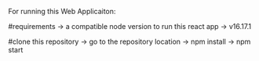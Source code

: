 For running this Web Applicaiton:

#requirements
-> a compatible node version to run this react app
-> v16.17.1

#clone this repository
-> go to the repository location
-> npm install
-> npm start
